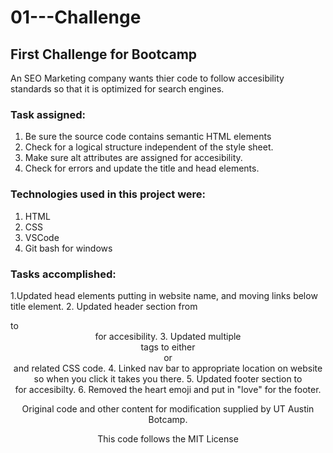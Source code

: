 # 01---Challenge

## First Challenge for Bootcamp
An SEO Marketing company wants thier code to follow accesibility standards so that it is optimized for search engines. 

### Task assigned:
  1. Be sure the source code contains semantic HTML elements
  2. Check for a logical structure independent of the style sheet.
  3. Make sure alt attributes are assigned for accesibility.
  4. Check for errors and update the title and head elements.

### Technologies used in this project were:
  1. HTML
  2. CSS
  3. VSCode
  4. Git bash for windows

### Tasks accomplished:
  1.Updated head elements putting in website name, and moving links below title element.
  2. Updated header section from <section> to <header> for accesibility.
  3. Updated multiple <div> tags to either <section> or <nav> and related CSS code.
  4. Linked nav bar to appropriate location on website so when you click it takes you there.
  5. Updated footer section to <footer> for accesibilty.
  6. Removed the heart emoji and put in "love" for the footer.

Original code and other content for modification supplied by UT Austin Botcamp.

This code follows the MIT License